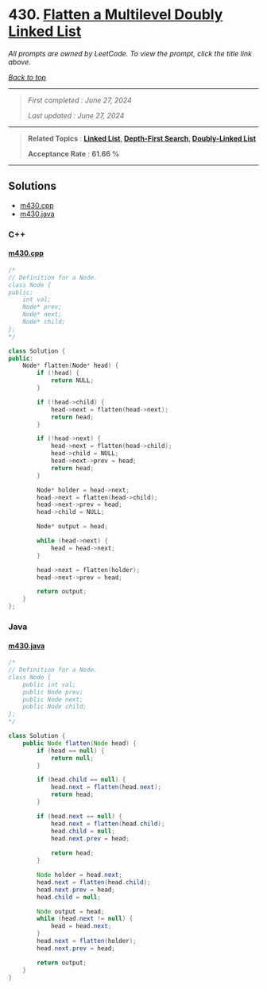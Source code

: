 # 430. [Flatten a Multilevel Doubly Linked List](<https://leetcode.com/problems/flatten-a-multilevel-doubly-linked-list>)

*All prompts are owned by LeetCode. To view the prompt, click the title link above.*

*[Back to top](<../README.md>)*

------

> *First completed : June 27, 2024*
>
> *Last updated : June 27, 2024*

------

> **Related Topics** : **[Linked List](<by_topic/Linked List.md>), [Depth-First Search](<by_topic/Depth-First Search.md>), [Doubly-Linked List](<by_topic/Doubly-Linked List.md>)**
>
> **Acceptance Rate** : **61.66 %**

------

## Solutions

- [m430.cpp](<../my-submissions/m430.cpp>)
- [m430.java](<../my-submissions/m430.java>)
### C++
#### [m430.cpp](<../my-submissions/m430.cpp>)
```C++
/*
// Definition for a Node.
class Node {
public:
    int val;
    Node* prev;
    Node* next;
    Node* child;
};
*/

class Solution {
public:
    Node* flatten(Node* head) {
        if (!head) {
            return NULL;
        }

        if (!head->child) {
            head->next = flatten(head->next);
            return head;
        }

        if (!head->next) {
            head->next = flatten(head->child);
            head->child = NULL;
            head->next->prev = head;
            return head;
        }

        Node* holder = head->next;
        head->next = flatten(head->child);
        head->next->prev = head;
        head->child = NULL;

        Node* output = head;

        while (head->next) {
            head = head->next;
        }

        head->next = flatten(holder);
        head->next->prev = head;

        return output;
    }
};

```

### Java
#### [m430.java](<../my-submissions/m430.java>)
```Java
/*
// Definition for a Node.
class Node {
    public int val;
    public Node prev;
    public Node next;
    public Node child;
};
*/

class Solution {
    public Node flatten(Node head) {
        if (head == null) {
            return null;
        }

        if (head.child == null) {
            head.next = flatten(head.next);
            return head;
        }

        if (head.next == null) {
            head.next = flatten(head.child);
            head.child = null;
            head.next.prev = head;
            
            return head;
        }

        Node holder = head.next;
        head.next = flatten(head.child);
        head.next.prev = head;
        head.child = null;

        Node output = head;
        while (head.next != null) {
            head = head.next;
        } 
        head.next = flatten(holder);
        head.next.prev = head;

        return output;
    }
}
```

